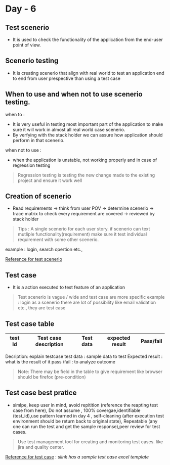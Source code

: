 # Day - 6

## Test scenerio 

- It is used to check the functionality of the application from the end-user point of view.

## Scenerio testing

- It is creating scenerio that align with real world to test an application end to end from user prespective than using a test case

## When to use and when not to use scenerio testing.

when to :
- It is very useful in testing most important part of the application to make sure it will work in almost all real world case scenerio.
- By verfying with the stack holder we can assure how application should perform in that scenerio.

when not to use :
- when the application is unstable, not working properly and in case of regression testing
> Regression testing is testing the new change made to the existing project and ensure it work well

## Creation of scenerio
- Read requirements -> think from user POV -> determine scenerio -> trace matrix to check every requirement are covered -> reviewed by stack holder

> Tips : A single scenerio for each user story. if scenerio can text mutliple functionality(requirement) make sure it test individual requirement with some other scenerio.

example : login, search opertion etc.,

[Reference for test scenerio](https://www.guru99.com/test-scenario.html)


## Test case 

- It is a action executed to test feature of an application

> Test scenerio is vague / wide and test case are more specific
example : login as a scenerio there are lot of possibility like email validation etc., they are test case

## Test case table

|test Id|Test case description|Test data|expected result|Pass/fail|
|:---:|:---:|:---:|:---:|:---:|

Decription: explain testcase
test data : sample data to test
Expected result : what is the result of it
pass /fail : to analyze outcome

> Note: There may be field in the table to give requirement like  browser should be firefox (pre-condition)

## Test case best pratice

- simlpe, keep user in mind, avoid repitition (reference the reapting test case from here), Do not assume , 100% covergae,identifiable (test_id),use pattern learned in day 4 , self-cleaning (after execution test environment should be return back to original state), Repeatable (any one can run the test and get the sample response),peer review for test cases.

> Use test management tool for creating and monitoring test cases. like jira and quality center.

[Reference for test case](https://www.guru99.com/test-case.html) : s*link has a sample test case excel template*
